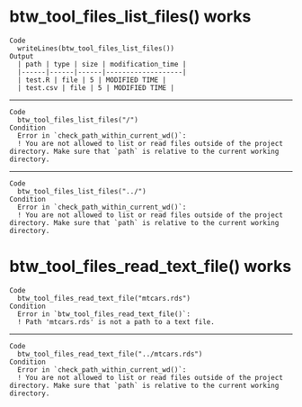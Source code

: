# btw_tool_files_list_files() works

    Code
      writeLines(btw_tool_files_list_files())
    Output
      | path | type | size | modification_time |
      |------|------|------|-------------------|
      | test.R | file | 5 | MODIFIED TIME |
      | test.csv | file | 5 | MODIFIED TIME |

---

    Code
      btw_tool_files_list_files("/")
    Condition
      Error in `check_path_within_current_wd()`:
      ! You are not allowed to list or read files outside of the project directory. Make sure that `path` is relative to the current working directory.

---

    Code
      btw_tool_files_list_files("../")
    Condition
      Error in `check_path_within_current_wd()`:
      ! You are not allowed to list or read files outside of the project directory. Make sure that `path` is relative to the current working directory.

# btw_tool_files_read_text_file() works

    Code
      btw_tool_files_read_text_file("mtcars.rds")
    Condition
      Error in `btw_tool_files_read_text_file()`:
      ! Path 'mtcars.rds' is not a path to a text file.

---

    Code
      btw_tool_files_read_text_file("../mtcars.rds")
    Condition
      Error in `check_path_within_current_wd()`:
      ! You are not allowed to list or read files outside of the project directory. Make sure that `path` is relative to the current working directory.

